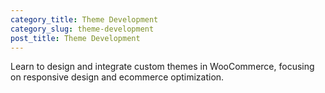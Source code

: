 ```yaml
---
category_title: Theme Development 
category_slug: theme-development
post_title: Theme Development
---
```


Learn to design and integrate custom themes in WooCommerce, focusing on responsive design and ecommerce optimization.
